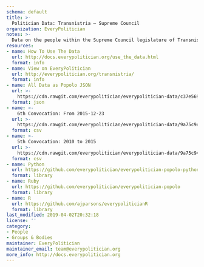 ```yaml
---
schema: default
title: >-
  Politician Data: Transnistria — Supreme Council
organization: EveryPolitician
notes: >-
  Data on the people within the Supreme Council legislature of Transnistria.
resources:
- name: How To Use The Data
  url: http://docs.everypolitician.org/use_the_data.html
  format: info
- name: View on EveryPolitician
  url: http://everypolitician.org/transnistria/
  format: info
- name: All Data as Popolo JSON
  url: >-
    https://cdn.rawgit.com/everypolitician/everypolitician-data/c37e5695cf944fd5d3669d2620ea423d42dc4072/data/Transnistria/Supreme_Council/ep-popolo-v1.0.json
  format: json
- name: >-
    6th Convocation: From 2015-12-23
  url: >-
    https://cdn.rawgit.com/everypolitician/everypolitician-data/9a75c94fb3f01a45e5616242dec9743ba96f137f/data/Transnistria/Supreme_Council/term-6.csv
  format: csv
- name: >-
    5th Convocation: 2010 to 2015
  url: >-
    https://cdn.rawgit.com/everypolitician/everypolitician-data/9a75c94fb3f01a45e5616242dec9743ba96f137f/data/Transnistria/Supreme_Council/term-5.csv
  format: csv
- name: Python
  url: https://github.com/everypolitician/everypolitician-popolo-python
  format: library
- name: Ruby
  url: https://github.com/everypolitician/everypolitician-popolo
  format: library
- name: R
  url: https://github.com/ajparsons/everypoliticianR
  format: library
last_modified: 2019-04-02T20:32:18
license: ''
category:
- People
- Groups & Bodies
maintainer: EveryPolitician
maintainer_email: team@everypolitician.org
more_info: http://docs.everypolitician.org
---
```

